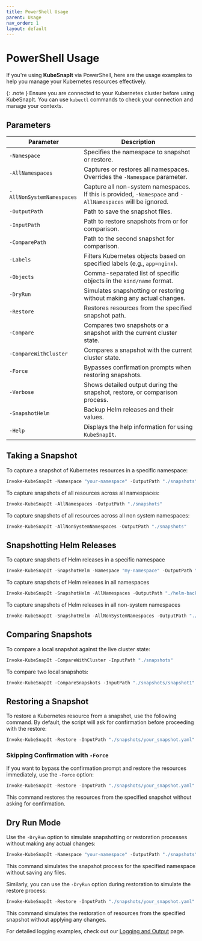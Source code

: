 ```yaml
---
title: PowerShell Usage
parent: Usage
nav_order: 1
layout: default
---
```


# PowerShell Usage

If you're using **KubeSnapIt** via PowerShell, here are the usage examples to help you manage your Kubernetes resources effectively.

{: .note }
Ensure you are connected to your Kubernetes cluster before using KubeSnapIt. You can use `kubectl` commands to check your connection and manage your contexts.

## Parameters

| Parameter            | Description                                                                 |
|----------------------|-----------------------------------------------------------------------------|
| `-Namespace`         | Specifies the namespace to snapshot or restore.                             |
| `-AllNamespaces`     | Captures or restores all namespaces. Overrides the `-Namespace` parameter.   |
| `-AllNonSystemNamespaces`| Capture all non-system namespaces. If this is provided, `-Namespace` and `-AllNamespaces` will be ignored. |
| `-OutputPath`        | Path to save the snapshot files.                                             |
| `-InputPath`         | Path to restore snapshots from or for comparison.                           |
| `-ComparePath`       | Path to the second snapshot for comparison.                                 |
| `-Labels`            | Filters Kubernetes objects based on specified labels (e.g., `app=nginx`).   |
| `-Objects`           | Comma-separated list of specific objects in the `kind/name` format.          |
| `-DryRun`            | Simulates snapshotting or restoring without making any actual changes.       |
| `-Restore`           | Restores resources from the specified snapshot path.                        |
| `-Compare`           | Compares two snapshots or a snapshot with the current cluster state.         |
| `-CompareWithCluster`| Compares a snapshot with the current cluster state.                         |
| `-Force`             | Bypasses confirmation prompts when restoring snapshots.                     |
| `-Verbose`           | Shows detailed output during the snapshot, restore, or comparison process.   |
| `-SnapshotHelm`        | Backup Helm releases and their values.                                        |
| `-Help`              | Displays the help information for using `KubeSnapIt`.                       |

## Taking a Snapshot

To capture a snapshot of Kubernetes resources in a specific namespace:

```powershell
Invoke-KubeSnapIt -Namespace "your-namespace" -OutputPath "./snapshots"
```

To capture snapshots of all resources across all namespaces:

```powershell
Invoke-KubeSnapIt -AllNamespaces -OutputPath "./snapshots"
```

To capture snapshots of all resources across all non system namespaces:

```powershell
Invoke-KubeSnapIt -AllNonSystemNamespaces -OutputPath "./snapshots"
```

## Snapshotting Helm Releases

To capture snapshots of Helm releases in a specific namespace

```powershell
Invoke-KubeSnapIt -SnapshotHelm -Namespace "my-namespace" -OutputPath "./helm-backups"
```

To capture snapshots of Helm releases in all namespaces

```powershell
Invoke-KubeSnapIt -SnapshotHelm -AllNamespaces -OutputPath "./helm-backups"
```

To capture snapshots of Helm releases in all non-system namespaces

```powershell
Invoke-KubeSnapIt -SnapshotHelm -AllNonSystemNamespaces -OutputPath "./helm-backups"
```

## Comparing Snapshots

To compare a local snapshot against the live cluster state:

```powershell
Invoke-KubeSnapIt -CompareWithCluster -InputPath "./snapshots"
```

To compare two local snapshots:

```powershell
Invoke-KubeSnapIt -CompareSnapshots -InputPath "./snapshots/snapshot1" -ComparePath "./snapshots/snapshot2"
```

## Restoring a Snapshot

To restore a Kubernetes resource from a snapshot, use the following command. By default, the script will ask for confirmation before proceeding with the restore:

```powershell
Invoke-KubeSnapIt -Restore -InputPath "./snapshots/your_snapshot.yaml"
```

### Skipping Confirmation with `-Force`

If you want to bypass the confirmation prompt and restore the resources immediately, use the `-Force` option:

```powershell
Invoke-KubeSnapIt -Restore -InputPath "./snapshots/your_snapshot.yaml" -Force
```

This command restores the resources from the specified snapshot without asking for confirmation.


## Dry Run Mode

Use the `-DryRun` option to simulate snapshotting or restoration processes without making any actual changes:

```powershell
Invoke-KubeSnapIt -Namespace "your-namespace" -OutputPath "./snapshots" -DryRun
```

This command simulates the snapshot process for the specified namespace without saving any files.

Similarly, you can use the `-DryRun` option during restoration to simulate the restore process:

```powershell
Invoke-KubeSnapIt -Restore -InputPath "./snapshots/your_snapshot.yaml" -DryRun
```

This command simulates the restoration of resources from the specified snapshot without applying any changes.

For detailed logging examples, check out our [Logging and Output](../logging-output) page.
